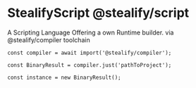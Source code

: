 # StealifyScript @stealify/script
A Scripting Language Offering a own Runtime builder. via @stealify/compiler toolchain

```
const compiler = await import('@stealify/compiler');

const BinaryResult = compiler.just('pathToProject');

const instance = new BinaryResult();



```
